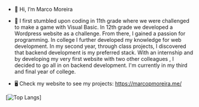 - 👋 Hi, I’m Marco Moreira

- 👀 I first stumbled upon coding in 11th grade where we were challenged to make a game with Visual Basic. In 12th grade we developed a Wordpress website as a challenge. From there, I gained a passion for programming. In college I further developed my knowledge for web development. In my second year, through class projects, I discovered that backend development is my preferred stack. With an internship and by developing my very first website with two other colleagues , I decided to go all in on backend development. I'm currently in my third and final year of college.

- 🖥️  Check my website to see my projects: https://marcopmoreira.me/

[![Top Langs](https://github-readme-stats.vercel.app/api/top-langs/?username=MMoreira01&theme=dark&layout=compact)]
<!---
MMoreira01/MMoreira01 is a ✨ special ✨ repository because its `README.md` (this file) appears on your GitHub profile.
You can click the Preview link to take a look at your changes.
--->
